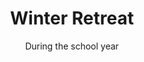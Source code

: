 ---
title: "Winter Retreat"
category: "Events"
description: "Winter retreat is held the first weekend of Winter quarter (Friday night - Sunday afternoon) where we get to spend time in solitude, MOI-ing with new people, and building up relationships with brothers and sisters through spending time with each other. Retreat is a time where we can get away from our distractions, whether it be friends, family, school, etc. and truly spend time with God."
location: "San Luis Obispo"
date: "During the school year"
gif: "../../images/events/retreat.gif"
img: "../../images/events/retreat.jpg"
link: ""
---
